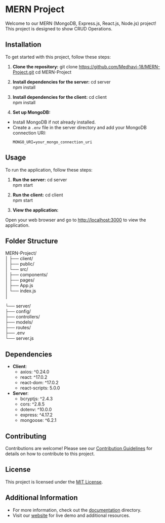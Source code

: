 # MERN Project

Welcome to our MERN (MongoDB, Express.js, React.js, Node.js) project! This project is designed to show CRUD Operations.

## Installation

To get started with this project, follow these steps:

1. **Clone the repository:**
git clone https://github.com/Medhavi-18/MERN-Project.git
cd MERN-Project

2. **Install dependencies for the server:**
cd server  
npm install


3. **Install dependencies for the client:**
cd client   
npm install


4. **Set up MongoDB:**
- Install MongoDB if not already installed.
- Create a `.env` file in the server directory and add your MongoDB connection URI:
  ```
  MONGO_URI=your_mongo_connection_uri
  ```

## Usage

To run the application, follow these steps:

1. **Run the server:**
cd server    
npm start


2. **Run the client:**
cd client   
npm start


3. **View the application:**

Open your web browser and go to [http://localhost:3000](http://localhost:3000) to view the application.

## Folder Structure
MERN-Project/   
│
├── client/   
│ ├── public/  
│ └── src/   
│ ├── components/   
│ ├── pages/    
│ ├── App.js   
│ └── index.js   
│

└── server/       
├── config/    
├── controllers/   
├── models/    
├── routes/    
├── .env    
└── server.js


## Dependencies

- **Client**:
  - axios: ^0.24.0
  - react: ^17.0.2
  - react-dom: ^17.0.2
  - react-scripts: 5.0.0
- **Server**:
  - bcryptjs: ^2.4.3
  - cors: ^2.8.5
  - dotenv: ^10.0.0
  - express: ^4.17.2
  - mongoose: ^6.2.1

## Contributing

Contributions are welcome! Please see our [Contribution Guidelines](CONTRIBUTING.md) for details on how to contribute to this project.

## License

This project is licensed under the [MIT License](LICENSE).

## Additional Information

- For more information, check out the [documentation](docs/) directory.
- Visit our [website](https://example.com) for live demo and additional resources.
